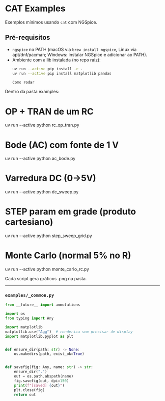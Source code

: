 # CAT Examples

Exemplos mínimos usando `cat` com NGSpice.

## Pré-requisitos

- `ngspice` no PATH (macOS via `brew install ngspice`, Linux via apt/dnf/pacman; Windows: instalar NGSpice e adicionar ao PATH).
- Ambiente com a lib instalada (no repo raiz):
  ```bash
  uv run --active pip install -e .
  uv run --active pip install matplotlib pandas

  Como rodar

Dentro da pasta examples:

# OP + TRAN de um RC
uv run --active python rc_op_tran.py

# Bode (AC) com fonte de 1 V
uv run --active python ac_bode.py

# Varredura DC (0→5V)
uv run --active python dc_sweep.py

# STEP param em grade (produto cartesiano)
uv run --active python step_sweep_grid.py

# Monte Carlo (normal 5% no R)
uv run --active python monte_carlo_rc.py

Cada script gera gráficos .png na pasta.

---

### `examples/_common.py`
```python
from __future__ import annotations

import os
from typing import Any

import matplotlib
matplotlib.use("Agg")  # renderiza sem precisar de display
import matplotlib.pyplot as plt


def ensure_dir(path: str) -> None:
    os.makedirs(path, exist_ok=True)


def savefig(fig: Any, name: str) -> str:
    ensure_dir(".")
    out = os.path.abspath(name)
    fig.savefig(out, dpi=150)
    print(f"[saved] {out}")
    plt.close(fig)
    return out
